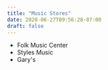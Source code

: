 ```yaml
---
title: "Music Stores"
date: 2020-06-27T09:56:28-07:00
draft: false
---
```


* Folk Music Center
* Styles Music
* Gary's
